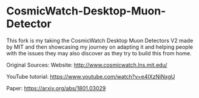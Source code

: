 # CosmicWatch-Desktop-Muon-Detector
This fork is my taking the CosmicWatch Desktop Muon Detectors V2 made by MIT and then showcasing my journey on adapting it and helping people with the issues they may also discover as they try to build this from home. 

Original Sources: 
Website: http://www.cosmicwatch.lns.mit.edu/

YouTube tutorial: https://www.youtube.com/watch?v=e4IXzNiNxgU

Paper: https://arxiv.org/abs/1801.03029
